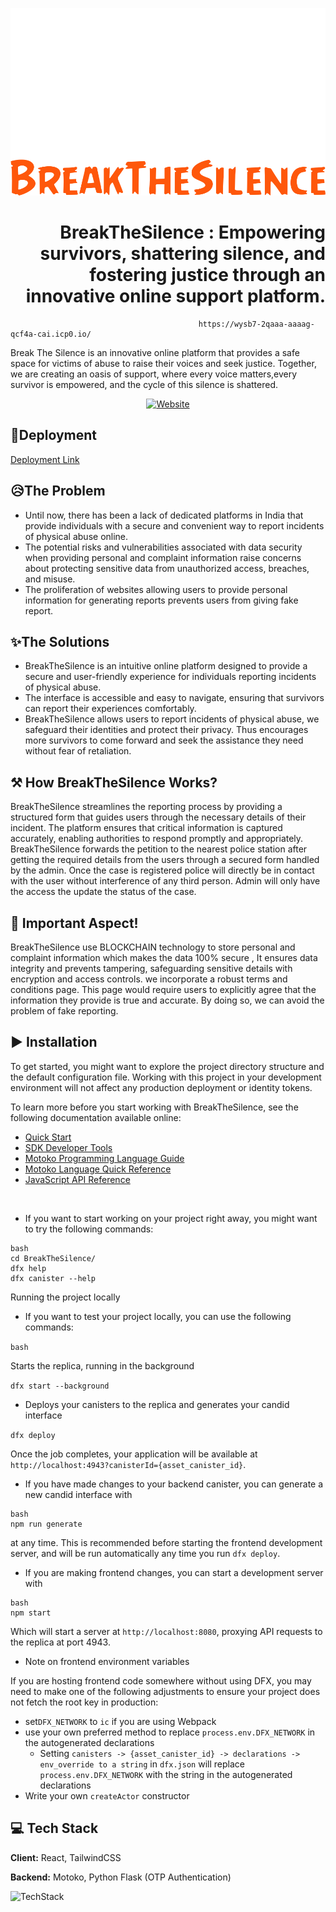 <p align="center">
  <a href="https://wysb7-2qaaa-aaaag-qcf4a-cai.icp0.io/">
    <img src = "./src/oasis_frontend/src/assets/Logo.svg" width="1200" height="300">
  </a>
</p>

<h1 align="right"> BreakTheSilence : Empowering survivors, shattering silence, and fostering justice through an innovative online support platform. </h1>

                                              https://wysb7-2qaaa-aaaag-qcf4a-cai.icp0.io/

Break The Silence is an innovative online platform that provides a safe space for victims of abuse to raise their voices and seek justice.
Together, we are creating an oasis of support, where every voice matters,every survivor is empowered, and the cycle of this silence is shattered.

<p align="center">
  <a href="https://wysb7-2qaaa-aaaag-qcf4a-cai.icp0.io/">
    <img alt="Website" src="https://img.shields.io/badge/-website-blue">
  </a>
</p>

## 📎Deployment

<a href="https://wysb7-2qaaa-aaaag-qcf4a-cai.icp0.io/" target="_blank" rel="noopener noreferrer">Deployment Link </a>


## 😥The Problem

- Until now, there has been a lack of dedicated platforms in India that provide individuals with a secure and convenient way to report incidents of physical abuse online.
- The potential risks and vulnerabilities associated with data security when providing personal and complaint information raise concerns about protecting sensitive data from unauthorized access, breaches, and misuse.
- The proliferation of websites allowing users to provide personal information for generating reports prevents users from giving fake report.


## ✨The Solutions

- BreakTheSilence is an intuitive online platform designed to provide a secure and user-friendly experience for individuals reporting incidents of physical abuse. 
- The interface is accessible and easy to navigate, ensuring that survivors can report their experiences comfortably.
- BreakTheSilence allows users to report incidents of physical abuse, we safeguard their identities and protect their privacy. Thus encourages more survivors to come forward and seek the assistance they need without fear of retaliation.


## ⚒️ How BreakTheSilence Works?

BreakTheSilence streamlines the reporting process by providing a structured form that guides users through the necessary details of their incident. The platform ensures that critical information is captured accurately, enabling authorities to respond promptly and appropriately.
BreakTheSilence forwards the petition to the nearest police station after getting the required details from the users through a secured form handled by the admin. Once the case is registered police will directly be in contact with the user without interference of any third person. Admin will only have the access the update the status of the case.


## 🎯 Important Aspect!
BreakTheSilence use BLOCKCHAIN technology to store personal and complaint information which makes the data 100% secure , It ensures data integrity and prevents tampering, safeguarding sensitive details with encryption and access controls.
we incorporate a robust terms and conditions page. This page would require users to explicitly agree that the information they provide is true and accurate. By doing so, we can avoid the problem of fake reporting.



## ▶️ Installation

To get started, you might want to explore the project directory structure and the default configuration file. Working with this project in your development environment will not affect any production deployment or identity tokens.

To learn more before you start working with BreakTheSilence, see the following documentation available online:

- [Quick Start](https://internetcomputer.org/docs/current/developer-docs/quickstart/hello10mins)
- [SDK Developer Tools](https://internetcomputer.org/docs/current/developer-docs/build/install-upgrade-remove)
- [Motoko Programming Language Guide](https://internetcomputer.org/docs/current/developer-docs/build/cdks/motoko-dfinity/motoko/)
- [Motoko Language Quick Reference](https://internetcomputer.org/docs/current/references/motoko-ref/)
- [JavaScript API Reference](https://erxue-5aaaa-aaaab-qaagq-cai.raw.icp0.io)

<br/>

- If you want to start working on your project right away, you might want to try the following commands:

```
bash
cd BreakTheSilence/
dfx help
dfx canister --help
```

 Running the project locally

- If you want to test your project locally, you can use the following commands:

```bash```

Starts the replica, running in the background

```dfx start --background```

- Deploys your canisters to the replica and generates your candid interface

```dfx deploy```


Once the job completes, your application will be available at `http://localhost:4943?canisterId={asset_canister_id}`.

- If you have made changes to your backend canister, you can generate a new candid interface with


```
bash
npm run generate
```

at any time. This is recommended before starting the frontend development server, and will be run automatically any time you run `dfx deploy`.

- If you are making frontend changes, you can start a development server with
```
bash
npm start
```

Which will start a server at `http://localhost:8080`, proxying API requests to the replica at port 4943.

- Note on frontend environment variables

If you are hosting frontend code somewhere without using DFX, you may need to make one of the following adjustments to ensure your project does not fetch the root key in production:

- set`DFX_NETWORK` to `ic` if you are using Webpack
- use your own preferred method to replace `process.env.DFX_NETWORK` in the autogenerated declarations
  - Setting `canisters -> {asset_canister_id} -> declarations -> env_override to a string` in `dfx.json` will replace `process.env.DFX_NETWORK` with the string in the autogenerated declarations
- Write your own `createActor` constructor
    
## 💻 Tech Stack

**Client:** React, TailwindCSS

**Backend:** Motoko, Python Flask (OTP Authentication)

![TechStack](https://cloud.webxspark.com/files/images/break-the-silence-techstack.png)
